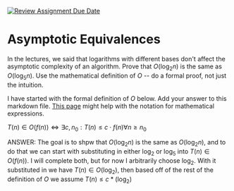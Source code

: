 [![Review Assignment Due Date](https://classroom.github.com/assets/deadline-readme-button-24ddc0f5d75046c5622901739e7c5dd533143b0c8e959d652212380cedb1ea36.svg)](https://classroom.github.com/a/fbkbKZ5N)
# Asymptotic Equivalences

In the lectures, we said that logarithms with different bases don't affect the
asymptotic complexity of an algorithm. Prove that $O(\log_{2} n)$ is the same as
$O(\log_{5} n)$. Use the mathematical definition of $O$ -- do a formal proof,
not just the intuition.

I have started with the formal definition of $O$ below. Add your answer to this
markdown file. [This
page](https://docs.github.com/en/get-started/writing-on-github/working-with-advanced-formatting/writing-mathematical-expressions)
might help with the notation for mathematical expressions.

$T(n) \in O(f(n)) \iff \exists c, n_0: T(n) \leq c \cdot f(n) \forall n \geq n_0$

ANSWER:
The goal is to shpw that $O(\log_{2} n)$ is the same as $O(\log_{2} n)$, and to do that we can start with substituting in either $\log_{2}$ or $\log_{5}$ into $T(n) \in O(f(n))$. I will complete both, but for now I arbitrarily choose $\log_{2}$. With it substituted in we have $T(n) \in O(\log_{2})$, then based off of the rest of the definition of $O$ we assume $T(n) \leq c * (\log_{2})$

